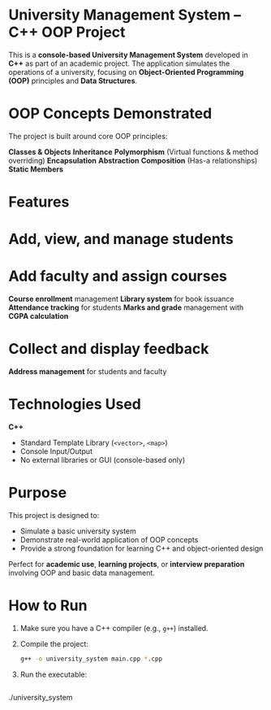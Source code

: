 #  University Management System – C++ OOP Project

This is a **console-based University Management System** developed in **C++** as part of an academic project. The application simulates the operations of a university, focusing on **Object-Oriented Programming (OOP)** principles and **Data Structures**.

# OOP Concepts Demonstrated

The project is built around core OOP principles:

**Classes & Objects**
**Inheritance**
**Polymorphism** (Virtual functions & method overriding)
**Encapsulation**
**Abstraction**
**Composition** (Has-a relationships)
**Static Members**

# Features

# Add, view, and manage **students**
# Add **faculty** and assign **courses**
**Course enrollment** management
**Library system** for book issuance
**Attendance tracking** for students
**Marks and grade** management with **CGPA calculation**
# Collect and display **feedback**
**Address management** for students and faculty

# Technologies Used

**C++**
* Standard Template Library (`<vector>`, `<map>`)
* Console Input/Output
* No external libraries or GUI (console-based only)



# Purpose

This project is designed to:

* Simulate a basic university system
* Demonstrate real-world application of OOP concepts
* Provide a strong foundation for learning C++ and object-oriented design

Perfect for **academic use**, **learning projects**, or **interview preparation** involving OOP and basic data management.

# How to Run

1. Make sure you have a C++ compiler (e.g., `g++`) installed.
2. Compile the project:

   ```bash
   g++ -o university_system main.cpp *.cpp
   ```
3. Run the executable:

   ```bash
  ./university_system
   ```


